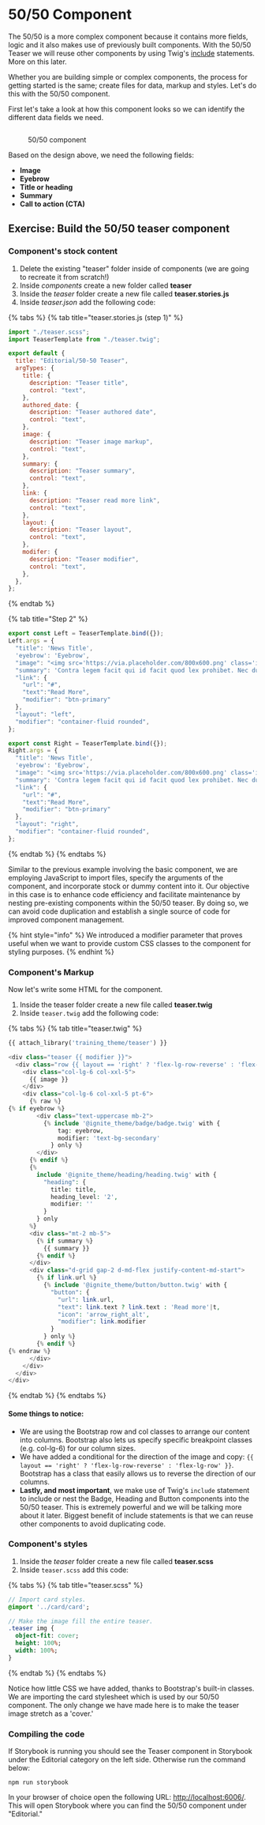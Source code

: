 # 50/50 Component

The 50/50 is a more complex component because it contains more fields, logic and it also makes use of previously built components. With the 50/50 Teaser we will reuse other components by using Twig's [include](https://twig.symfony.com/doc/2.x/tags/include.html) statements. More on this later.

Whether you are building simple or complex components, the process for getting started is the same; create files for data, markup and styles. Let's do this with the 50/50 component.

First let's take a look at how this component looks so we can identify the different data fields we need.

<figure><img src="../.gitbook/assets/Screen Shot 2023-06-20 at 12.06.11 PM.png" alt=""><figcaption><p>50/50 component</p></figcaption></figure>

Based on the design above, we need the following fields:

* **Image**
* **Eyebrow**
* **Title or heading**
* **Summary**
* **Call to action (CTA)**

## Exercise: Build the 50/50 teaser component

### Component's stock content

1. Delete the existing "teaser" folder inside of components (we are going to recreate it from scratch!)
2. Inside _components_ create a new folder called **teaser**
3. Inside the _teaser_ folder create a new file called **teaser.stories.js**
4. Inside _teaser.json_ add the following code:

{% tabs %}
{% tab title="teaser.stories.js (step 1)" %}
```javascript
import "./teaser.scss";
import TeaserTemplate from "./teaser.twig";

export default {
  title: "Editorial/50-50 Teaser",
  argTypes: {
    title: {
      description: "Teaser title",
      control: "text",
    },
    authored_date: {
      description: "Teaser authored date",
      control: "text",
    },
    image: {
      description: "Teaser image markup",
      control: "text",
    },
    summary: {
      description: "Teaser summary",
      control: "text",
    },
    link: {
      description: "Teaser read more link",
      control: "text",
    },
    layout: {
      description: "Teaser layout",
      control: "text",
    },
    modifer: {
      description: "Teaser modifier",
      control: "text",
    },
  },
};
```
{% endtab %}

{% tab title="Step 2" %}
```javascript
export const Left = TeaserTemplate.bind({});
Left.args = {
  "title": 'News Title',
  'eyebrow': 'Eyebrow',
  "image": "<img src='https://via.placeholder.com/800x600.png' class='img-fluid rounded' alt='Placeholder' />",
  "summary": 'Contra legem facit qui id facit quod lex prohibet. Nec dubitamus multa iter quae et nos invenerat. Praeterea iter est quasdam res quas ex communi. Lorem ipsum dolor sit amet, consectetur adipisici elit.',
  "link": {
    "url": "#",
    "text":"Read More",
    "modifier": "btn-primary"
  },
  "layout": "left",
  "modifier": "container-fluid rounded",
};

export const Right = TeaserTemplate.bind({});
Right.args = {
  "title": 'News Title',
  'eyebrow': 'Eyebrow',
  "image": "<img src='https://via.placeholder.com/800x600.png' class='img-fluid rounded' alt='Placeholder' />",
  "summary": 'Contra legem facit qui id facit quod lex prohibet. Nec dubitamus multa iter quae et nos invenerat. Praeterea iter est quasdam res quas ex communi. Lorem ipsum dolor sit amet, consectetur adipisici elit.',
  "link": {
    "url": "#",
    "text":"Read More",
    "modifier": "btn-primary"
  },
  "layout": "right",
  "modifier": "container-fluid rounded",
};

```
{% endtab %}
{% endtabs %}

Similar to the previous example involving the basic component, we are employing JavaScript to import files, specify the arguments of the component, and incorporate stock or dummy content into it. Our objective in this case is to enhance code efficiency and facilitate maintenance by nesting pre-existing components within the 50/50 teaser. By doing so, we can avoid code duplication and establish a single source of code for improved component management.

{% hint style="info" %}
We introduced a modifier parameter that proves useful when we want to provide custom CSS classes to the component for styling purposes.
{% endhint %}

### Component's Markup

Now let's write some HTML for the component.

1. Inside the teaser folder create a new file called **teaser.twig**
2. Inside `teaser.twig` add the following code:

{% tabs %}
{% tab title="teaser.twig" %}
```php
{{ attach_library('training_theme/teaser') }}

<div class="teaser {{ modifier }}">
  <div class="row {{ layout == 'right' ? 'flex-lg-row-reverse' : 'flex-lg-row' }} justify-content-around">
    <div class="col-lg-6 col-xxl-5">
      {{ image }}
    </div>
    <div class="col-lg-6 col-xxl-5 pt-6">
      {% raw %}
{% if eyebrow %}
        <div class="text-uppercase mb-2">
          {% include '@ignite_theme/badge/badge.twig' with {
              tag: eyebrow,
              modifier: 'text-bg-secondary'
            } only %}
        </div>
      {% endif %}
      {%
        include '@ignite_theme/heading/heading.twig' with {
          "heading": {
            title: title,
            heading_level: '2',
            modifier: ''
          }
        } only
      %}
      <div class="mt-2 mb-5">
        {% if summary %}
          {{ summary }}
        {% endif %}
      </div>
      <div class="d-grid gap-2 d-md-flex justify-content-md-start">
        {% if link.url %}
          {% include '@ignite_theme/button/button.twig' with {
            "button": {
              "url": link.url,
              "text": link.text ? link.text : 'Read more'|t,
              "icon": 'arrow_right_alt',
              "modifier": link.modifier
            }
          } only %}
        {% endif %}
{% endraw %}
      </div>
    </div>
  </div>
</div>
```
{% endtab %}
{% endtabs %}

#### Some things to notice:

* We are using the Bootstrap row and col classes to arrange our content into columns. Bootstrap also lets us specify specific breakpoint classes (e.g. col-lg-6) for our column sizes.
* We have added a conditional for the direction of the image and copy: `{{ layout == 'right' ? 'flex-lg-row-reverse' : 'flex-lg-row' }}`. Bootstrap has a class that easily allows us to reverse the direction of our columns.
* **Lastly, and most important**, we make use of Twig's `include` statement to include or nest the Badge, Heading and Button components into the 50/50 teaser. This is extremely powerful and we will be talking more about it later. Biggest benefit of include statements is that we can reuse other components to avoid duplicating code.

### Component's styles

1. Inside the _teaser_ folder create a new file called **teaser.scss**
2. Inside `teaser.scss` add this code:

{% tabs %}
{% tab title="teaser.scss" %}
```sass
// Import card styles.
@import '../card/card';

// Make the image fill the entire teaser.
.teaser img {
  object-fit: cover;
  height: 100%;
  width: 100%;
}
```
{% endtab %}
{% endtabs %}

Notice how little CSS we have added, thanks to Bootstrap's built-in classes. We are importing the card stylesheet which is used by our 50/50 component. The only change we have made here is to make the teaser image stretch as a 'cover.'

### Compiling the code

If Storybook is running you should see the Teaser component in Storybook under the Editorial category on the left side. Otherwise run the command below:

```
npm run storybook
```

In your browser of choice open the following URL: [http://localhost:6006/](http://localhost:6006/). This will open Storybook where you can find the 50/50 component under "Editorial."
